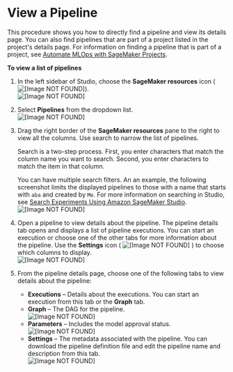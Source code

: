 # View a Pipeline<a name="pipelines-studio-list-pipelines"></a>

This procedure shows you how to directly find a pipeline and view its details page\. You can also find pipelines that are part of a project listed in the project's details page\. For information on finding a pipeline that is part of a project, see [Automate MLOps with SageMaker Projects](sagemaker-projects.md)\.

**To view a list of pipelines**

1. In the left sidebar of Studio, choose the **SageMaker resources** icon \( ![\[Image NOT FOUND\]](http://docs.aws.amazon.com/sagemaker/latest/dg/images/icons/Components_registries.png)\)\.  
![\[Image NOT FOUND\]](http://docs.aws.amazon.com/sagemaker/latest/dg/images/yosemite/components-registries.png)

1. Select **Pipelines** from the dropdown list\.  
![\[Image NOT FOUND\]](http://docs.aws.amazon.com/sagemaker/latest/dg/images/yosemite/select-pipelines.png)

1. Drag the right border of the **SageMaker resources** pane to the right to view all the columns\. Use search to narrow the list of pipelines\. 

   Search is a two\-step process\. First, you enter characters that match the column name you want to search\. Second, you enter characters to match the item in that column\. 

   You can have multiple search filters\. An an example, the following screenshot limits the displayed pipelines to those with a name that starts with `aba` and created by `Me`\. For more information on searching in Studio, see [Search Experiments Using Amazon SageMaker Studio](experiments-search-studio.md)\.  
![\[Image NOT FOUND\]](http://docs.aws.amazon.com/sagemaker/latest/dg/images/yosemite/pipelines-search.png)

1. Open a pipeline to view details about the pipeline\. The pipeline details tab opens and displays a list of pipeline executions\. You can start an execution or choose one of the other tabs for more information about the pipeline\. Use the **Settings** icon \( ![\[Image NOT FOUND\]](http://docs.aws.amazon.com/sagemaker/latest/dg/images/icons/Settings_squid.png) \) to choose which columns to display\.  
![\[Image NOT FOUND\]](http://docs.aws.amazon.com/sagemaker/latest/dg/images/yosemite/execution-list.png)

1. From the pipeline details page, choose one of the following tabs to view details about the pipeline:
   + **Executions** – Details about the executions\. You can start an execution from this tab or the **Graph** tab\.
   + **Graph** – The DAG for the pipeline\.  
![\[Image NOT FOUND\]](http://docs.aws.amazon.com/sagemaker/latest/dg/images/yosemite/pipeline-graph.png)
   + **Parameters** – Includes the model approval status\.  
![\[Image NOT FOUND\]](http://docs.aws.amazon.com/sagemaker/latest/dg/images/yosemite/pipeline-parameters.png)
   + **Settings** – The metadata associated with the pipeline\. You can download the pipeline definition file and edit the pipeline name and description from this tab\.  
![\[Image NOT FOUND\]](http://docs.aws.amazon.com/sagemaker/latest/dg/images/yosemite/pipeline-settings.png)